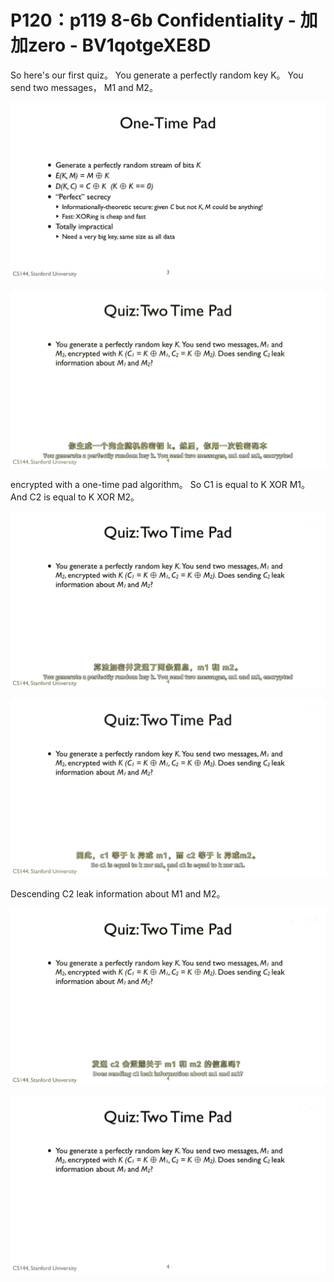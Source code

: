 # P120：p119 8-6b Confidentiality - 加加zero - BV1qotgeXE8D

 So here's our first quiz。 You generate a perfectly random key K。 You send two messages， M1 and M2。



![](img/21c6954e27b8ededdc64014dc3f355b4_1.png)

![](img/21c6954e27b8ededdc64014dc3f355b4_2.png)

 encrypted with a one-time pad algorithm。 So C1 is equal to K XOR M1。 And C2 is equal to K XOR M2。



![](img/21c6954e27b8ededdc64014dc3f355b4_4.png)

![](img/21c6954e27b8ededdc64014dc3f355b4_5.png)

 Descending C2 leak information about M1 and M2。

![](img/21c6954e27b8ededdc64014dc3f355b4_7.png)

![](img/21c6954e27b8ededdc64014dc3f355b4_8.png)